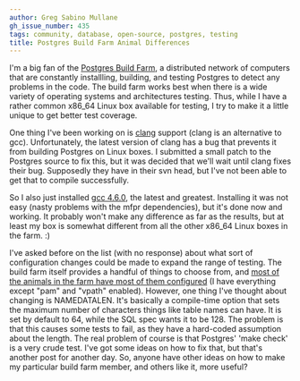 ```yaml
---
author: Greg Sabino Mullane
gh_issue_number: 435
tags: community, database, open-source, postgres, testing
title: Postgres Build Farm Animal Differences
---
```




I'm a big fan of the [Postgres Build Farm](http://wiki.postgresql.org/wiki/PostgreSQL_Buildfarm_Howto), a distributed network of computers that are constantly installling, building, and testing Postgres to detect any problems in the code. The build farm works best when there is a wide variety of operating systems and architectures testing. Thus, while I have a rather common x86_64 Linux box available for testing, I try to make it a little unique to get better test coverage.

One thing I've been working on is [clang](http://clang.llvm.org/) support (clang is an alternative to gcc). Unfortunately, the latest version of clang has a bug that prevents it from building Postgres on Linux boxes. I submitted a small patch to the Postgres source to fix this, but it was decided that we'll wait until clang fixes their bug. Supposedly they have in their svn head, but I've not been able to get that to compile successfully.

So I also just installed [gcc 4.6.0](http://gcc.gnu.org/gcc-4.6/changes.html), the latest and greatest. Installing it was not easy (nasty problems with the mfpr dependencies), but it's done now and working. It probably won't make any difference as far as the results, but at least my box is somewhat different from all the other x86_64 Linux boxes in the farm. :)

I've asked before on the list (with no response) about what sort of configuration changes could be made to expand the range of testing. The build farm itself provides a handful of things to choose from, and [most of the animals in the farm have most of them configured](http://buildfarm.postgresql.org/cgi-bin/show_status.pl) (I have everything except "pam" and "vpath" enabled). However, one thing I've thought about changing is NAMEDATALEN. It's basically a compile-time option that sets the maximum number of characters things like table names can have. It is set by default to 64, while the SQL spec wants it to be 128. The problem is that this causes some tests to fail, as they have a hard-coded assumption about the length. The real problem of course is that Postgres' 'make check' is a very crude test. I've got some ideas on how to fix that, but that's another post for another day. So, anyone have other ideas on how to make my particular build farm member, and others like it, more useful?



